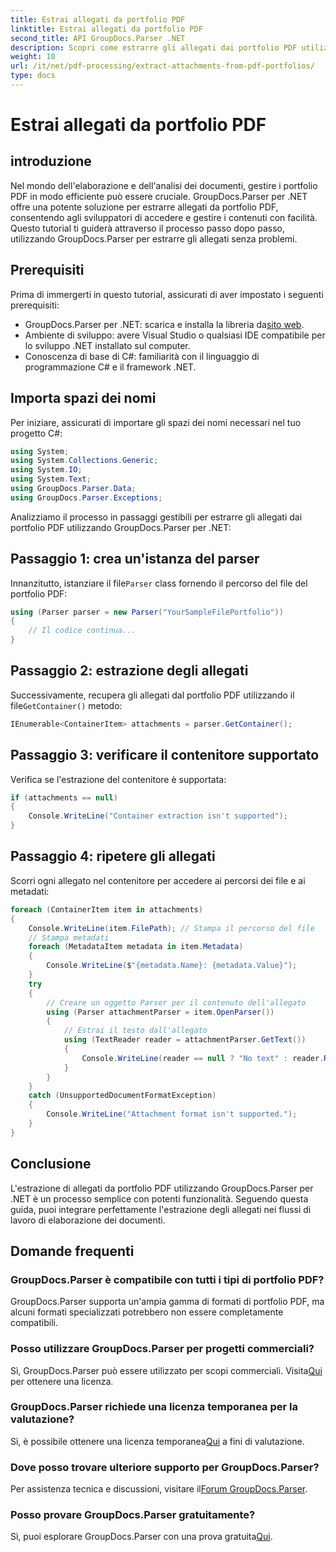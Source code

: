 ```yaml
---
title: Estrai allegati da portfolio PDF
linktitle: Estrai allegati da portfolio PDF
second_title: API GroupDocs.Parser .NET
description: Scopri come estrarre gli allegati dai portfolio PDF utilizzando GroupDocs.Parser per .NET in questo tutorial completo.
weight: 10
url: /it/net/pdf-processing/extract-attachments-from-pdf-portfolios/
type: docs
---
```

# Estrai allegati da portfolio PDF

## introduzione
Nel mondo dell'elaborazione e dell'analisi dei documenti, gestire i portfolio PDF in modo efficiente può essere cruciale. GroupDocs.Parser per .NET offre una potente soluzione per estrarre allegati da portfolio PDF, consentendo agli sviluppatori di accedere e gestire i contenuti con facilità. Questo tutorial ti guiderà attraverso il processo passo dopo passo, utilizzando GroupDocs.Parser per estrarre gli allegati senza problemi.
## Prerequisiti
Prima di immergerti in questo tutorial, assicurati di aver impostato i seguenti prerequisiti:
-  GroupDocs.Parser per .NET: scarica e installa la libreria da[sito web](https://releases.groupdocs.com/parser/net/).
- Ambiente di sviluppo: avere Visual Studio o qualsiasi IDE compatibile per lo sviluppo .NET installato sul computer.
- Conoscenza di base di C#: familiarità con il linguaggio di programmazione C# e il framework .NET.

## Importa spazi dei nomi
Per iniziare, assicurati di importare gli spazi dei nomi necessari nel tuo progetto C#:
```csharp
using System;
using System.Collections.Generic;
using System.IO;
using System.Text;
using GroupDocs.Parser.Data;
using GroupDocs.Parser.Exceptions;
```
Analizziamo il processo in passaggi gestibili per estrarre gli allegati dai portfolio PDF utilizzando GroupDocs.Parser per .NET:
## Passaggio 1: crea un'istanza del parser
 Innanzitutto, istanziare il file`Parser` class fornendo il percorso del file del portfolio PDF:
```csharp
using (Parser parser = new Parser("YourSampleFilePortfolio"))
{
    // Il codice continua...
}
```
## Passaggio 2: estrazione degli allegati
 Successivamente, recupera gli allegati dal portfolio PDF utilizzando il file`GetContainer()` metodo:
```csharp
IEnumerable<ContainerItem> attachments = parser.GetContainer();
```
## Passaggio 3: verificare il contenitore supportato
Verifica se l'estrazione del contenitore è supportata:
```csharp
if (attachments == null)
{
    Console.WriteLine("Container extraction isn't supported");
}
```
## Passaggio 4: ripetere gli allegati
Scorri ogni allegato nel contenitore per accedere ai percorsi dei file e ai metadati:
```csharp
foreach (ContainerItem item in attachments)
{
    Console.WriteLine(item.FilePath); // Stampa il percorso del file
    // Stampa metadati
    foreach (MetadataItem metadata in item.Metadata)
    {
        Console.WriteLine($"{metadata.Name}: {metadata.Value}");
    }
    try
    {
        // Creare un oggetto Parser per il contenuto dell'allegato
        using (Parser attachmentParser = item.OpenParser())
        {
            // Estrai il testo dall'allegato
            using (TextReader reader = attachmentParser.GetText())
            {
                Console.WriteLine(reader == null ? "No text" : reader.ReadToEnd());
            }
        }
    }
    catch (UnsupportedDocumentFormatException)
    {
        Console.WriteLine("Attachment format isn't supported.");
    }
}
```

## Conclusione
L'estrazione di allegati da portfolio PDF utilizzando GroupDocs.Parser per .NET è un processo semplice con potenti funzionalità. Seguendo questa guida, puoi integrare perfettamente l'estrazione degli allegati nei flussi di lavoro di elaborazione dei documenti.

## Domande frequenti
### GroupDocs.Parser è compatibile con tutti i tipi di portfolio PDF?
GroupDocs.Parser supporta un'ampia gamma di formati di portfolio PDF, ma alcuni formati specializzati potrebbero non essere completamente compatibili.
### Posso utilizzare GroupDocs.Parser per progetti commerciali?
 Sì, GroupDocs.Parser può essere utilizzato per scopi commerciali. Visita[Qui](https://purchase.groupdocs.com/buy) per ottenere una licenza.
### GroupDocs.Parser richiede una licenza temporanea per la valutazione?
Sì, è possibile ottenere una licenza temporanea[Qui](https://purchase.groupdocs.com/temporary-license/) a fini di valutazione.
### Dove posso trovare ulteriore supporto per GroupDocs.Parser?
 Per assistenza tecnica e discussioni, visitare il[Forum GroupDocs.Parser](https://forum.groupdocs.com/c/parser/17).
### Posso provare GroupDocs.Parser gratuitamente?
 Sì, puoi esplorare GroupDocs.Parser con una prova gratuita[Qui](https://releases.groupdocs.com/).